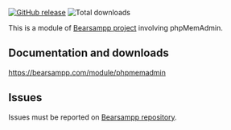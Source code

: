[![GitHub release](https://img.shields.io/github/release/bearsampp/module-phpmemadmin.svg?style=flat-square)](https://github.com/Bearsampp/module-phpmemadmin/releases/latest)
![Total downloads](https://img.shields.io/github/downloads/bearsampp/module-phpmemadmin/total.svg?style=flat-square)

This is a module of [Bearsampp project](https://github.com/bearsampp/bearsampp) involving phpMemAdmin.

## Documentation and downloads

https://bearsampp.com/module/phpmemadmin

## Issues

Issues must be reported on [Bearsampp repository](https://github.com/bearsampp/bearsampp/issues).
